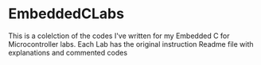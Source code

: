 # EmbeddedCLabs
This is a colelction of the codes I've written for my Embedded C for Microcontroller labs.
Each Lab has the original instruction Readme file with explanations and commented codes
